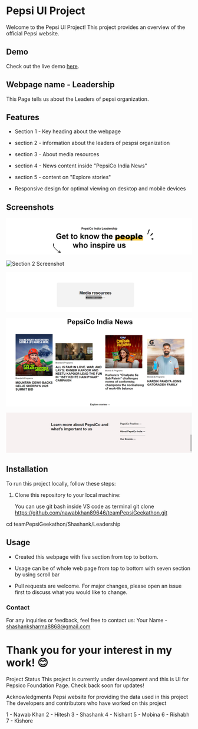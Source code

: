 # Pepsi UI Project

Welcome to the Pepsi UI Project! This project provides an overview of the official Pepsi website.

## Demo

Check out the live demo [here](https://nawabkhan89646.github.io/teamPepsiGeekathon/).

## Webpage name - Leadership

This Page tells us about the Leaders of pepsi organization.

## Features

- Section 1 - Key heading about the webpage
- section 2 - information about the leaders of pespsi organization
- section 3 - About media resources
- section 4 - News content inside "PepsiCo India News"
- section 5 - content on "Explore stories"

- Responsive design for optimal viewing on desktop and mobile devices

## Screenshots

![Section 1 Screenshot](https://github.com/nawabkhan89646/teamPepsiGeekathon/blob/f35c91982ec0a219f16412402399f4e3484e6a19/Shashank/Leadership/screenshot/Screenshot%202024-03-19%20130748.png)

![Section 2 Screenshot](https://github.com/nawabkhan89646/teamPepsiGeekathon/blob/f35c91982ec0a219f16412402399f4e3484e6a19/Shashank/Leadership/screenshot/127.0.0.1_5501_Shashank_Leadership_index.html.png)

![Section 3 Screenshot](https://github.com/nawabkhan89646/teamPepsiGeekathon/blob/f35c91982ec0a219f16412402399f4e3484e6a19/Shashank/Leadership/screenshot/Screenshot%202024-03-19%20132600.png)

![Section 4 Screenshot](https://github.com/nawabkhan89646/teamPepsiGeekathon/blob/f35c91982ec0a219f16412402399f4e3484e6a19/Shashank/Leadership/screenshot/Screenshot%202024-03-19%20124942.png)

![Section 5 Screenshot](https://github.com/nawabkhan89646/teamPepsiGeekathon/blob/f35c91982ec0a219f16412402399f4e3484e6a19/Shashank/Leadership/screenshot/Screenshot%202024-03-19%20125007.png)




## Installation

To run this project locally, follow these steps:

1. Clone this repository to your local machine:

   You can use git bash inside VS code as terminal
   git clone https://github.com/nawabkhan89646/teamPepsiGeekathon.git

cd teamPepsiGeekathon/Shashank/Leadership


## Usage
- Created this webpage with five section from top to bottom.
- Usage can be of whole web page from top to bottom with seven section by using scroll bar

- Pull requests are welcome. For major changes, please open an issue first to discuss what you would like to change.

### Contact
For any inquiries or feedback, feel free to contact us:
Your Name - shashanksharma8868@gmail.com

# Thank you for your interest in my work! 😊
Project Status
This project is currently under development and this is UI for Pepsico Foundation Page. Check back soon for updates!

Acknowledgments
Pepsi website for providing the data used in this project
The developers and contributors who have worked on this project

1 - Nawab Khan
2 - Hitesh
3 - Shashank
4 - Nishant
5 - Mobina
6 - Rishabh
7 - Kishore
